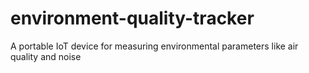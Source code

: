 # environment-quality-tracker
A portable IoT device for measuring environmental parameters like air quality and noise
